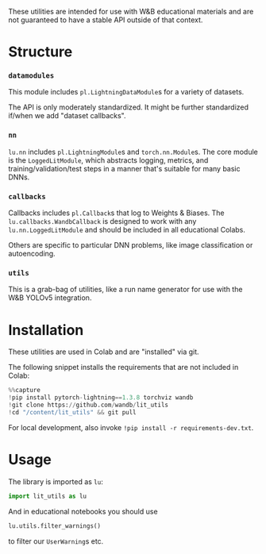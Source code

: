 These utilities are intended for use with W&B educational materials
and are not guaranteed to have a stable API outside of that context.

# Structure

### `datamodules`

This module includes `pl.LightningDataModule`s for
a variety of datasets.

The API is only moderately standardized.
It might be further standardized
if/when we add "dataset callbacks".

### `nn`

`lu.nn` includes `pl.LightningModule`s and `torch.nn.Module`s.
The core module is the `LoggedLitModule`,
which abstracts logging, metrics, and training/validation/test steps
in a manner that's suitable for many basic DNNs.

### `callbacks`

Callbacks includes `pl.Callback`s
that log to Weights & Biases.
The `lu.callbacks.WandbCallback` is designed to work
with any `lu.nn.LoggedLitModule`
and should be included in all educational Colabs.

Others are specific to particular DNN problems,
like image classification or autoencoding.

### `utils`

This is a grab-bag of utilities,
like a run name generator for use with the W&B YOLOv5 integration.

# Installation

These utilities are used in Colab and are "installed" via git.

The following snippet installs the requirements that are not
included in Colab:

```python
%%capture
!pip install pytorch-lightning==1.3.8 torchviz wandb
!git clone https://github.com/wandb/lit_utils
!cd "/content/lit_utils" && git pull
```

For local development,
also invoke `!pip install -r requirements-dev.txt`.

# Usage

The library is imported as `lu`:
```python
import lit_utils as lu
```

And in educational notebooks you should use
```python
lu.utils.filter_warnings()
```

to filter our `UserWarning`s etc.
